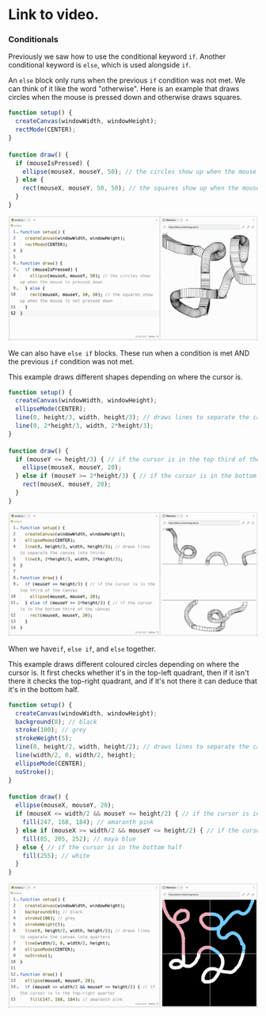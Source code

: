 # Link to video.

### Conditionals

Previously we saw how to use the conditional keyword `if`. Another conditional keyword is `else`, which is used alongside `if`. 

An `else` block only runs when the previous `if` condition was not met. We can think of it like the word "otherwise". Here is an example that draws circles when the mouse is pressed down and otherwise draws squares.

```js
function setup() {
  createCanvas(windowWidth, windowHeight);
  rectMode(CENTER);
}

function draw() {
  if (mouseIsPressed) { 
    ellipse(mouseX, mouseY, 50); // the circles show up when the mouse is pressed down
  } else {
    rect(mouseX, mouseY, 50, 50); // the squares show up when the mouse is not pressed down
  }
}
```

![](../../Images/Conditional__5.png)

We can also have `else if` blocks. These run when a condition is met AND the previous `if` condition was not met. 

This example draws different shapes depending on where the cursor is. 

```js
function setup() {
  createCanvas(windowWidth, windowHeight);
  ellipseMode(CENTER);
  line(0, height/3, width, height/3); // draws lines to separate the canvas into thirds
  line(0, 2*height/3, width, 2*height/3);
}

function draw() {
  if (mouseY <= height/3) { // if the cursor is in the top third of the canvas
    ellipse(mouseX, mouseY, 20); 
  } else if (mouseY >= 2*height/3) { // if the cursor is in the bottom third of the canvas
    rect(mouseX, mouseY, 20); 
  }
}
```

![](../../Images/Conditional__6.png)

When we have`if`, `else if`, and `else` together.

This example draws different coloured circles depending on where the cursor is. It first checks whether it's in the top-left quadrant, then if it isn't there it checks the top-right quadrant, and if it's not there it can deduce that it's in the bottom half.

```js
function setup() {
  createCanvas(windowWidth, windowHeight);
  background(0); // black
  stroke(100); // grey
  strokeWeight(5);
  line(0, height/2, width, height/2); // draws lines to separate the canvas into quarters
  line(width/2, 0, width/2, height);
  ellipseMode(CENTER);
  noStroke();
}

function draw() {
  ellipse(mouseX, mouseY, 20);
  if (mouseX <= width/2 && mouseY <= height/2) { // if the cursor is in the top-right quarter
    fill(247, 168, 184); // amaranth pink
  } else if (mouseX >= width/2 && mouseY <= height/2) { // if the cursor is in the top-left quarter
    fill(85, 205, 252); // maya blue
  } else { // if the cursor is in the bottom half
    fill(255); // white 
  }
}
```

![](../../Images/Conditional__7.png)
